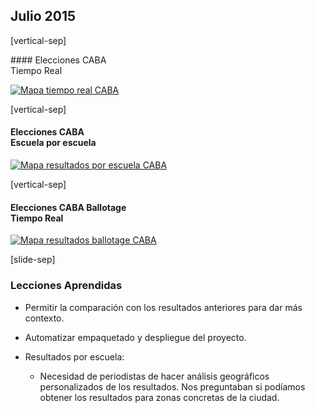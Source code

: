 ## Julio 2015

[vertical-sep]

#### Elecciones CABA <br> Tiempo Real

<a target="_blank" href="http://www.lanacion.com.ar/1807342-en-vivo-comuna-por-comuna-los-resultados-de-las-elecciones-portenas-en-un-mapa-interactivo">
    <img alt="Mapa tiempo real CABA" class="img_70" data-src="images/20150705_CABA.jpg"></img>
</a>

[vertical-sep]

#### Elecciones CABA <br> Escuela por escuela

<a target="_blank" href="http://www.lanacion.com.ar/1809205-cayo-el-caudal-de-votos-de-pro-en-el-78-de-las-escuelas">
    <img alt="Mapa resultados por escuela CABA" class="img_70" data-src="images/CABA.jpg"></img>
</a>

[vertical-sep]

#### Elecciones CABA Ballotage <br> Tiempo Real

<a target="_blank" href="http://www.lanacion.com.ar/1811824-lousteau-larreta-comunas">
    <img alt="Mapa resultados ballotage CABA" class="img_70" data-src="images/20150719_BAL_CABA.jpg"></img>
</a>

[slide-sep]

### Lecciones Aprendidas

* Permitir la comparación con los resultados anteriores para dar más contexto.

* Automatizar empaquetado y despliegue del proyecto.

* Resultados por escuela:
    * Necesidad de periodistas de hacer análisis geográficos personalizados de los resultados. Nos preguntaban si podíamos obtener los resultados para zonas concretas de la ciudad.

